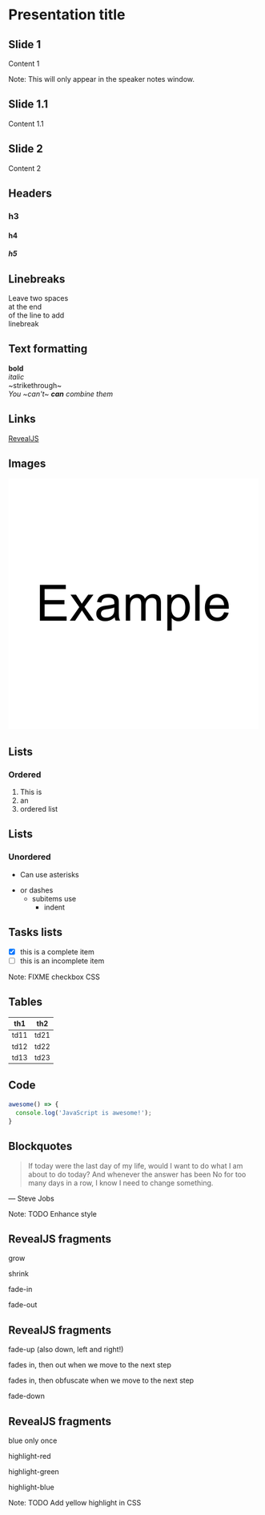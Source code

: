 # Presentation title



## Slide 1

Content 1

Note: This will only appear in the speaker notes window.


## Slide 1.1

Content 1.1



## Slide 2

Content 2



## Headers

### h3
#### h4
##### h5



## Linebreaks

Leave two spaces  
at the end  
of the line to add  
linebreak



## Text formatting

**bold**  
*italic*  
~strikethrough~  
*You ~can't~ **can** combine them*



## Links

[RevealJS](https://github.com/hakimel/reveal.js)



## Images

![Example image](images/example.png)



## Lists
### Ordered

1. This is
2. an
3. ordered list


## Lists
### Unordered

* Can use asterisks
- or dashes
  * subitems use
    * indent



## Tasks lists

- [x] this is a complete item  
- [ ] this is an incomplete item  

Note: FIXME checkbox CSS



## Tables

| th1  | th2  |
| ---- | ---- |
| td11 | td21 |
| td12 | td22 |
| td13 | td23 |



## Code

```js
awesome() => {
  console.log('JavaScript is awesome!');
}
```



## Blockquotes

> If today were the last day of my life, would I want to do what I am about to do today?
> And whenever the answer has been No for too many days in a row, I know I need to change something.

— Steve Jobs

Note: TODO Enhance style



## RevealJS fragments

<p class="fragment grow">grow</p>
<p class="fragment shrink">shrink</p>
<p class="fragment fade-in">fade-in</p>
<p class="fragment fade-out">fade-out</p>


## RevealJS fragments

<p class="fragment fade-up">fade-up (also down, left and right!)</p>
<p class="fragment fade-in-then-out">fades in, then out when we move to the next step</p>
<p class="fragment fade-in-then-semi-out">fades in, then obfuscate when we move to the next step</p>
<p class="fragment fade-down">fade-down</p>


## RevealJS fragments

<p class="fragment highlight-current-blue">blue only once</p>
<p class="fragment highlight-red">highlight-red</p>
<p class="fragment highlight-green">highlight-green</p>
<p class="fragment highlight-blue">highlight-blue</p>

Note: TODO Add yellow highlight in CSS

